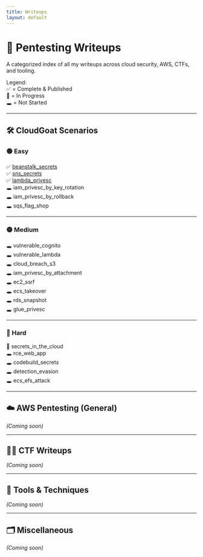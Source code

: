 ```yaml
---
title: Writeups
layout: default
---
```


# 🧠 Pentesting Writeups

A categorized index of all my writeups across cloud security, AWS, CTFs, and tooling.

Legend:  
✅ = Complete & Published  
📝 = In Progress  
🕳️ = Not Started  

---

## 🛠️ CloudGoat Scenarios

### 🟢 Easy  
✅ [beanstalk_secrets](cloudgoat/cloudgoat_beanstalk_secrets.md)  
✅ [sns_secrets](cloudgoat/cloudgoat_sns_secrets.md)  
✅ [lambda_privesc](cloudgoat/cloudgoat_lambda_privesc.md)  
🕳️ iam_privesc_by_key_rotation  
🕳️ iam_privesc_by_rollback  
🕳️ sqs_flag_shop  

---

### 🟡 Medium  
🕳️ vulnerable_cognito  
🕳️ vulnerable_lambda  
🕳️ cloud_breach_s3  
🕳️ iam_privesc_by_attachment  
🕳️ ec2_ssrf  
🕳️ ecs_takeover  
🕳️ rds_snapshot  
🕳️ glue_privesc  

---

### 🔴 Hard  
📝 secrets_in_the_cloud  
🕳️ rce_web_app  
🕳️ codebuild_secrets  
🕳️ detection_evasion  
🕳️ ecs_efs_attack  

---

## ☁️ AWS Pentesting (General)

_(Coming soon)_

---

## 🏴‍☠️ CTF Writeups

_(Coming soon)_

---

## 🧪 Tools & Techniques

_(Coming soon)_

---

## 🗂️ Miscellaneous

_(Coming soon)_
